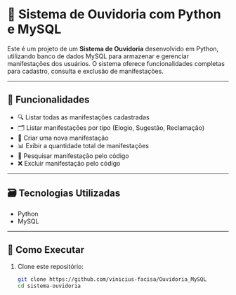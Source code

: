 # 📢 Sistema de Ouvidoria com Python e MySQL

Este é um projeto de um **Sistema de Ouvidoria** desenvolvido em Python, utilizando banco de dados MySQL para armazenar e gerenciar manifestações dos usuários. O sistema oferece funcionalidades completas para cadastro, consulta e exclusão de manifestações.

---

## 🧰 Funcionalidades

- 🔍 Listar todas as manifestações cadastradas
- 🗂️ Listar manifestações por tipo (Elogio, Sugestão, Reclamação)
- 📝 Criar uma nova manifestação
- 📊 Exibir a quantidade total de manifestações
- 🔎 Pesquisar manifestação pelo código
- ❌ Excluir manifestação pelo código

---

## 🗃️ Tecnologias Utilizadas

- Python 
- MySQL

---

## 🚀 Como Executar

1. Clone este repositório:
   ```bash
   git clone https://github.com/vinicius-facisa/Ouvidoria_MySQL
   cd sistema-ouvidoria
